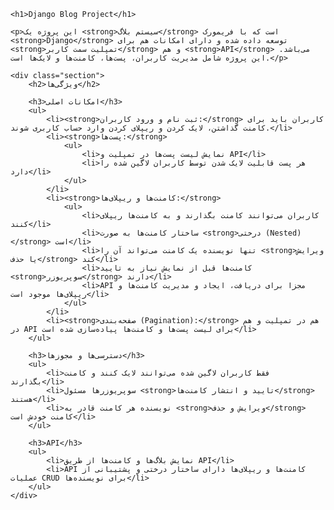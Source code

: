 
    <h1>Django Blog Project</h1>

    <p>این پروژه یک <strong>سیستم بلاگ</strong> است که با فریمورک <strong>Django</strong> توسعه داده شده و دارای امکانات هم برای <strong>تمپلیت سمت کاربر</strong> و هم <strong>API</strong> می‌باشد. این پروژه شامل مدیریت کاربران، پست‌ها، کامنت‌ها و لایک‌ها است.</p>

    <div class="section">
        <h2>ویژگی‌ها</h2>

        <h3>امکانات اصلی</h3>
        <ul>
            <li><strong>ثبت نام و ورود کاربران:</strong> کاربران باید برای کامنت گذاشتن، لایک کردن و ریپلای کردن وارد حساب کاربری شوند.</li>
            <li><strong>پست‌ها:</strong>
                <ul>
                    <li>نمایش لیست پست‌ها در تمپلیت و API</li>
                    <li>هر پست قابلیت لایک شدن توسط کاربران لاگین شده را دارد</li>
                </ul>
            </li>
            <li><strong>کامنت‌ها و ریپلای‌ها:</strong>
                <ul>
                    <li>کاربران می‌توانند کامنت بگذارند و به کامنت‌ها ریپلای کنند</li>
                    <li>ساختار کامنت‌ها به صورت <strong>درختی (Nested)</strong> است</li>
                    <li>تنها نویسنده یک کامنت می‌تواند آن را <strong>ویرایش یا حذف</strong> کند</li>
                    <li>کامنت‌ها قبل از نمایش نیاز به تایید <strong>سوپریوزر</strong> دارند</li>
                    <li>API مجزا برای دریافت، ایجاد و مدیریت کامنت‌ها و ریپلای‌ها موجود است</li>
                </ul>
            </li>
            <li><strong>صفحه‌بندی (Pagination):</strong> هم در تمپلیت و هم در API برای لیست پست‌ها و کامنت‌ها پیاده‌سازی شده است</li>
        </ul>

        <h3>دسترسی‌ها و مجوزها</h3>
        <ul>
            <li>فقط کاربران لاگین شده می‌توانند لایک کنند و کامنت بگذارند</li>
            <li>سوپریوزرها مسئول <strong>تایید و انتشار کامنت‌ها</strong> هستند</li>
            <li>نویسنده هر کامنت قادر به <strong>ویرایش و حذف</strong> کامنت خودش است</li>
        </ul>

        <h3>API</h3>
        <ul>
            <li>نمایش بلاگ‌ها و کامنت‌ها از طریق API</li>
            <li>API کامنت‌ها و ریپلای‌ها دارای ساختار درختی و پشتیبانی از عملیات CRUD برای نویسنده‌ها</li>
        </ul>
    </div>

 
